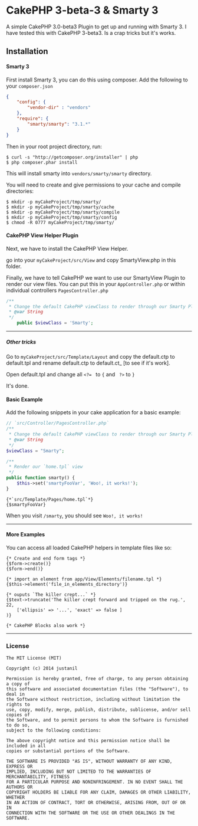 CakePHP 3-beta-3 & Smarty 3
================

A simple CakePHP 3.0-beta3 Plugin to get up and running with Smarty 3.
I have tested this with CakePHP 3-beta3.
Is a crap tricks but it's works.



## Installation

#### Smarty 3
First install Smarty 3, you can do this using composer.
Add the following to your `composer.json`

```json
{
	"config": {
		"vendor-dir" : "vendors"
	},
	"require": {
		"smarty/smarty": "3.1.*"
	}
}
```

Then in your root project directory, run:

    $ curl -s "http://getcomposer.org/installer" | php
	$ php composer.phar install

This will install smarty into `vendors/smarty/smarty` directory.

You will need to create and give permissions to your cache and compile directories:

```
$ mkdir -p myCakeProject/tmp/smarty/
$ mkdir -p myCakeProject/tmp/smarty/cache
$ mkdir -p myCakeProject/tmp/smarty/compile
$ mkdir -p myCakeProject/tmp/smarty/config
$ chmod -R 0777 myCakeProject/tmp/smarty/
```

#### CakePHP View Helper Plugin

Next, we have to install the CakePHP View Helper.

go into your `myCakeProject/src/View` and copy SmartyView.php in this folder.

Finally, we have to tell CakePHP we want to use our SmartyView Plugin to render our view files.
You can put this in your `AppController.php` or within individual controllers `PagesController.php`

```php
/**
 * Change the default CakePHP viewClass to render through our Smarty Plugin
 * @var String
 */
	public $viewClass = 'Smarty';
```
---
##### Other tricks

Go to `myCakeProject/src/Template/Layout` and copy the default.ctp to default.tpl and rename default.ctp to default.ct_ [to see if it's work]. 

Open default.tpl and change all `<?= ` to `{` and ` ?>` to `}`

It's done.

#### Basic Example

Add the following snippets in your cake application for a basic example:


```php
// `src/Controller/PagesController.php`
/**
 * Change the default CakePHP viewClass to render through our Smarty Plugin
 * @var String
 */
$viewClass = "Smarty";

/**
 * Render our `home.tpl` view
 */
public function smarty() {
	$this->set('smartyFooVar', 'Woo!, it works!');
}
```

```smarty
{*`src/Template/Pages/home.tpl`*}
{$smartyFooVar}
```

When you visit `/smarty`, you should see `Woo!, it works!`

---

#### More Examples

You can access all loaded CakePHP helpers in template files like so:

```smarty
{* Create and end form tags *}
{$form->create()}
{$form->end()}

{* import an element from app/View/Elements/filename.tpl *}
{$this->element('file_in_elements_directory')}

{* ouputs `The killer crept...` *}
{$text->truncate('The killer crept forward and tripped on the rug.', 22,
    ['ellipsis' => '...', 'exact' => false ]
)}

{* CakePHP Blocks also work *}
```

---

### License

	The MIT License (MIT)

	Copyright (c) 2014 justanil

	Permission is hereby granted, free of charge, to any person obtaining a copy of
	this software and associated documentation files (the "Software"), to deal in
	the Software without restriction, including without limitation the rights to
	use, copy, modify, merge, publish, distribute, sublicense, and/or sell copies of
	the Software, and to permit persons to whom the Software is furnished to do so,
	subject to the following conditions:

	The above copyright notice and this permission notice shall be included in all
	copies or substantial portions of the Software.

	THE SOFTWARE IS PROVIDED "AS IS", WITHOUT WARRANTY OF ANY KIND, EXPRESS OR
	IMPLIED, INCLUDING BUT NOT LIMITED TO THE WARRANTIES OF MERCHANTABILITY, FITNESS
	FOR A PARTICULAR PURPOSE AND NONINFRINGEMENT. IN NO EVENT SHALL THE AUTHORS OR
	COPYRIGHT HOLDERS BE LIABLE FOR ANY CLAIM, DAMAGES OR OTHER LIABILITY, WHETHER
	IN AN ACTION OF CONTRACT, TORT OR OTHERWISE, ARISING FROM, OUT OF OR IN
	CONNECTION WITH THE SOFTWARE OR THE USE OR OTHER DEALINGS IN THE SOFTWARE.
